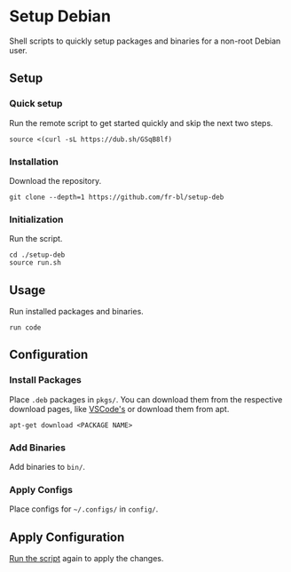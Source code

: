 # Setup Debian

Shell scripts to quickly setup packages and binaries for a non-root Debian user.

## Setup

### Quick setup

Run the remote script to get started quickly and skip the next two steps.

```console
source <(curl -sL https://dub.sh/GSqB8lf)
```

### Installation

Download the repository.

```console
git clone --depth=1 https://github.com/fr-bl/setup-deb
```

### Initialization

Run the script.

```console
cd ./setup-deb
source run.sh
```

## Usage

Run installed packages and binaries.

```console
run code
```

## Configuration

### Install Packages

Place `.deb` packages in `pkgs/`. You can download them from the respective download pages, like [VSCode's](https://code.visualstudio.com/Download) or download them from apt.

```console
apt-get download <PACKAGE NAME>
```

### Add Binaries

Add binaries to `bin/`.

### Apply Configs

Place configs for `~/.configs/` in `config/`.

## Apply Configuration

[Run the script](#initialization) again to apply the changes.
